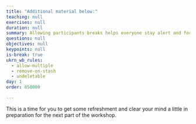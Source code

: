 ```yaml
---
title: "Additional material below:"
teaching: null
exercises: null
duration: null
summary: Allowing participants breaks helps everyone stay alert and focused.
questions: null
objectives: null
keypoints: null
is-break: true
ukrn_wb_rules:
  - allow-multiple
  - remove-on-stash
  - undeletable
day: 1
order: 850000

---
```

This is a time for you to get some refreshment and clear your mind a little in preparation for the next part of the workshop.
